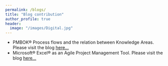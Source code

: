 ```yaml
---
permalink: /blogs/
title: "Blog contribution"
author_profile: true
header:
  image: "/images/Digital.jpg"
---
```



* PMBOK® Process flows and the relation between Knowledge Areas. Please visit the blog [here…](https://nitin-garg.medium.com/pmbok-process-flows-and-relation-between-knowledge-areas-f49ccc4809d3)
* Microsoft® Excel® as an Agile Project Management Tool. Please visit the blog [here…](https://nitin-garg.medium.com/microsoft-excel-as-agile-project-management-tool-9b2be8da3fa1)
